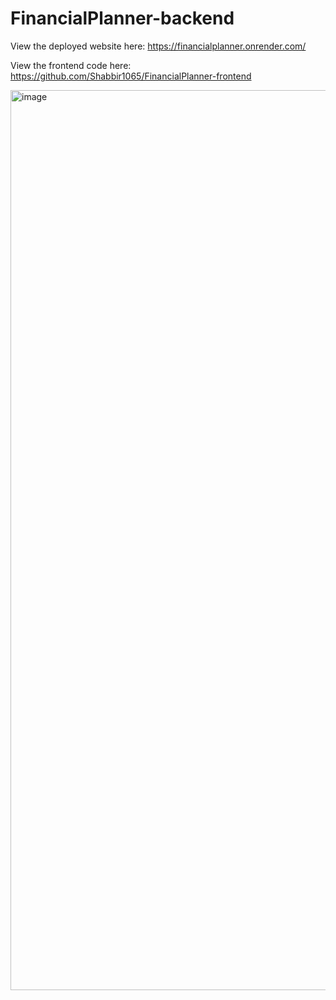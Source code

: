 # FinancialPlanner-backend
View the deployed website here: https://financialplanner.onrender.com/

View the frontend code here: https://github.com/Shabbir1065/FinancialPlanner-frontend

<img width="1440" alt="image" src="https://github.com/Shabbir1065/FinancialPlanner-frontend/assets/46404712/19030a71-2b29-43e9-b8a6-61366982b965">
